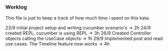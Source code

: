 ### Worklog
This file is just to keep a track of how much time i spent on this kata.

23/9 initial project setup and writing cucumber scenario's -> 2h
24/9 created REPL, cucumber is using REPL -> 3h
26/9 Created Controller objects calling the UseCase objects -> 1h
29/9 Implemented post and read use cases. The Timeline feature now works -> 4h